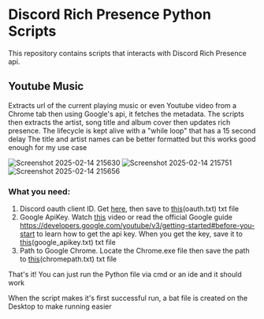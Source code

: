 # Discord Rich Presence Python Scripts

This repository contains scripts that interacts with Discord Rich Presence api.

## Youtube Music
Extracts url of the current playing music or even Youtube video from a Chrome tab then using Google's api, it fetches the metadata. The scripts then extracts the artist, song title and album cover then updates rich presence. The lifecycle is kept alive with a "while loop" that has a 15 second delay
The title and artist names can be better formatted but this works good enough for my use case

![Screenshot 2025-02-14 215630](https://github.com/user-attachments/assets/ccd0b955-9a8d-4e78-ada9-d71d227de4a1)
![Screenshot 2025-02-14 215751](https://github.com/user-attachments/assets/1279f4d1-876f-4d07-bbde-4e17099e0d93)
![Screenshot 2025-02-14 215656](https://github.com/user-attachments/assets/e5e57d88-88d8-4957-abcf-f1ca95f56177)

### What you need:
1. Discord oauth client ID. Get [here](https://discord.com/developers/applications), then save to [this](https://github.com/PhoenixJatrix/Discord-Rich-Presence-Python-Scripts/blob/main/Youtube%20Music/oauth.txt)(oauth.txt) txt file
2. Google ApiKey. Watch [this](https://youtu.be/TE66McLMMEw) video or read the official Google guide https://developers.google.com/youtube/v3/getting-started#before-you-start to learn how to get the api key. When you get the key, save it to [this](https://github.com/PhoenixJatrix/Discord-Rich-Presence-Python-Scripts/blob/main/Youtube%20Music/google_apikey)(google_apikey.txt) txt file
3. Path to Google Chrome. Locate the Chrome.exe file then save the path to [this](https://github.com/PhoenixJatrix/Discord-Rich-Presence-Python-Scripts/blob/main/Youtube%20Music/chromepath.txt)(chromepath.txt) txt file

That's it! You can just run the Python file via cmd or an ide and it should work

When the script makes it's first successful run, a bat file is created on the Desktop to make running easier
